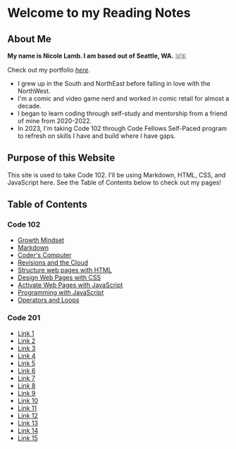 # Welcome to my **Reading Notes**

## About Me

**My name is Nicole Lamb. I am based out of Seattle, WA.** :us:

Check out my portfolio [_here_](https://github.com/Nicole-Lamb).

- I grew up in the South and NorthEast before falling in love with the NorthWest.
- I'm a comic and video game nerd and worked in comic retail for almost a decade.
- I began to learn coding through self-study and mentorship from a friend of mine from 2020-2022.
- In 2023, I'm taking Code 102 through Code Fellows Self-Paced program to refresh on skills I have and build where I have gaps.

## Purpose of this Website

This site is used to take Code 102. I'll be using Markdown, HTML, CSS, and JavaScript here. See the Table of Contents below to check out my pages!

## Table of Contents

### Code 102

- [Growth Mindset](Code-102/Growth-Mindset.md)
- [Markdown](Code-102/Markdown.md)
- [Coder's Computer](Code-102/Coders-Computer.md)
- [Revisions and the Cloud](Code-102/Revisions-Cloud.md)
- [Structure web pages with HTML](Code-102/Structure-with-HTML.md)
- [Design Web Pages with CSS](Code-102/Design-with-CSS.md)
- [Activate Web Pages with JavaScript](Code-102/Activate-with-JavaScript.md)
- [Programming with JavaScript](Code-102/Programming-with-JavaScript.md)
- [Operators and Loops](Code-102/Operators-Loops.md)

### Code 201

- [Link 1](..link1.md)
- [Link 2](Code-201/link2.md)
- [Link 3](Code-201/link3.md)
- [Link 4](Code-201/link4.md)
- [Link 5](Code-201/link5.md)
- [Link 6](Code-201/link6.md)
- [Link 7](Code-201/link7.md)
- [Link 8](Code-201/link8.md)
- [Link 9](Code-201/link9.md)
- [Link 10](Code-201/link10.md)
- [Link 11](Code-201/link11.md)
- [Link 12](Code-201/link12.md)
- [Link 13](Code-201/link13.md)
- [Link 14](Code-201/link14.md)
- [Link 15](Code-201/link15.md)
